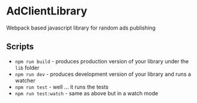 # AdClientLibrary 

Webpack based javascript library for random ads publishing

## Scripts

* `npm run build` - produces production version of your library under the `lib` folder
* `npm run dev` - produces development version of your library and runs a watcher
* `npm run test` - well ... it runs the tests
* `npm run test:watch` - same as above but in a watch mode
